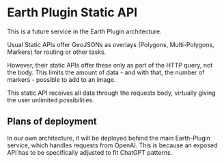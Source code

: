 # Earth Plugin Static API

This is a future service in the Earth Plugin architecture.

Usual Static APIs offer GeoJSONs as overlays (Polygons, Multi-Polygons, Markers) for routing or other tasks.

However, their static APIs offer these only as part of the HTTP query, not the body. This limits the amount of data - and with that, the number of markers - possible to add to an image.

This static API receives all data through the requests body, virtually giving the user unlimited possibilities.

## Plans of deployment

In our own architecture, it will be deployed behind the main Earth-Plugin service, which handles requests from OpenAI.
This is because an exposed API has to be specifically adjusted to fit ChatGPT patterns.

